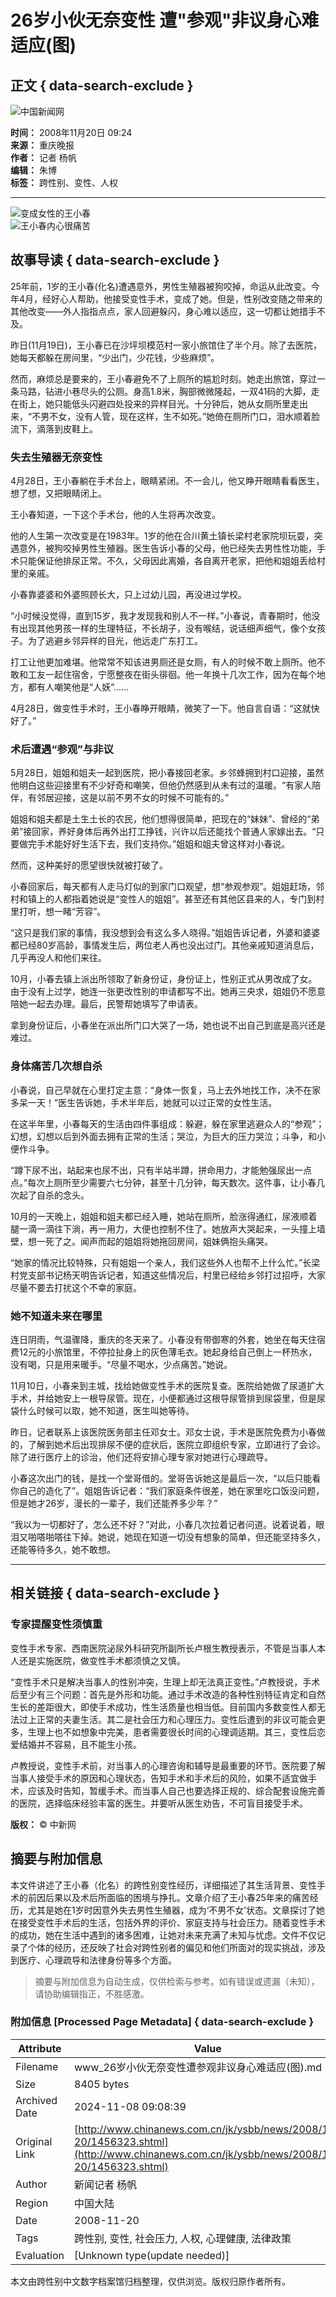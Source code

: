 # 26岁小伙无奈变性 遭"参观"非议身心难适应(图)

## 正文 { data-search-exclude }


![中国新闻网](http://i5.chinanews.com/images/images1/logo2.gif)

**时间：** 2008年11月20日 09:24  
**来源：** 重庆晚报  
**作者：** 记者 杨帆  
**编辑：** 朱博  
**标签：** 跨性别、变性、人权

---

![变成女性的王小春](U190P4T8D1456323F107DT20081120092439.jpg)  
![王小春内心很痛苦](U190P4T8D1456323F116DT20081120092439.jpg)  

## 故事导读 { data-search-exclude }

25年前，1岁的王小春(化名)遭遇意外，男性生殖器被狗咬掉，命运从此改变。今年4月，经好心人帮助，他接受变性手术，变成了她。但是，性别改变随之带来的其他改变——外人指指点点，家人回避躲闪，身心难以适应，这一切都让她措手不及。

昨日(11月19日)，王小春已在沙坪坝模范村一家小旅馆住了半个月。除了去医院，她每天都躲在房间里，“少出门，少花钱，少些麻烦”。

然而，麻烦总是要来的，王小春避免不了上厕所的尴尬时刻。她走出旅馆，穿过一条马路，钻进小巷尽头的公厕。身高1.8米，胸部微微隆起，一双41码的大脚，走在街上，她只能低头闪避四处投来的异样目光。十分钟后，她从女厕所里走出来，“不男不女，没有人管，现在这样，生不如死。”她倚在厕所门口，泪水顺着脸流下，滴落到皮鞋上。

### 失去生殖器无奈变性

4月28日，王小春躺在手术台上，眼睛紧闭。不一会儿，他又睁开眼睛看看医生，想了想，又把眼睛闭上。

王小春知道，一下这个手术台，他的人生将再次改变。

他的人生第一次改变是在1983年。1岁的他在合川黄土镇长梁村老家院坝玩耍，突遇意外，被狗咬掉男性生殖器。医生告诉小春的父母，他已经失去男性性功能，手术只能保证他排尿正常。不久，父母因此离婚，各自离开老家，把他和姐姐丢给村里的亲戚。

小春靠婆婆和外婆照顾长大，只上过幼儿园，再没进过学校。

“小时候没觉得，直到15岁，我才发现我和别人不一样。”小春说，青春期时，他没有出现其他男孩一样的生理特征，不长胡子，没有喉结，说话细声细气，像个女孩子。为了逃避乡邻异样的目光，他远走广东打工。

打工让他更加难堪。他常常不知该进男厕还是女厕，有人的时候不敢上厕所。他不敢和工友一起住宿舍，宁愿整夜在街头徘徊。他一年换十几次工作，因为在每个地方，都有人嘲笑他是“人妖”……

4月28日，做变性手术时，王小春睁开眼睛，微笑了一下。他自言自语：“这就快好了。”

### 术后遭遇“参观”与非议

5月28日，姐姐和姐夫一起到医院，把小春接回老家。乡邻蜂拥到村口迎接，虽然他明白这些迎接里有不少好奇和嘲笑，但他仍然感到从未有过的温暖。“有家人陪伴，有邻居迎接，这是以前不男不女的时候不可能有的。”

姐姐和姐夫都是土生土长的农民，他们想得很简单，把现在的“妹妹”、曾经的“弟弟”接回家，养好身体后再外出打工挣钱，兴许以后还能找个普通人家嫁出去。“只要做完手术能好好生活下去，我们支持你。”姐姐和姐夫曾这样对小春说。

然而，这种美好的愿望很快就被打破了。

小春回家后，每天都有人走马灯似的到家门口观望，想“参观参观”。姐姐赶场，邻村和镇上的人都指着她说是“变性人的姐姐”。甚至还有其他区县来的人，专门到村里打听，想一睹“芳容”。

“这只是我们家的事情，我没想到会有这么多人晓得。”姐姐告诉记者，外婆和婆婆都已经80岁高龄，事情发生后，两位老人再也没出过门。其他亲戚知道消息后，几乎再没人和他们来往。

10月，小春去镇上派出所领取了新身份证，身份证上，性别正式从男改成了女。由于没有上过学，她连一张更改性别的申请都写不出。她再三央求，姐姐仍不愿意陪她一起去办理。最后，民警帮她填写了申请表。

拿到身份证后，小春坐在派出所门口大哭了一场，她也说不出自己到底是高兴还是难过。

### 身体痛苦几次想自杀

小春说，自己早就在心里打定主意：“身体一恢复，马上去外地找工作，决不在家多呆一天！”医生告诉她，手术半年后，她就可以过正常的女性生活。

在这半年里，小春每天的生活由四件事组成：躲避，躲在家里逃避众人的“参观”；幻想，幻想以后到外面去拥有正常的生活；哭泣，为巨大的压力哭泣；斗争，和小便作斗争。

“蹲下尿不出，站起来也尿不出，只有半站半蹲，拼命用力，才能勉强尿出一点点。”每次上厕所至少需要六七分钟，甚至十几分钟，每天数次。这件事，让小春几次起了自杀的念头。

10月的一天晚上，姐姐和姐夫都已经入睡，她站在厕所，脸涨得通红，尿液顺着腿一滴一滴往下淌，再一用力，大便也控制不住了。她放声大哭起来，一头撞上墙壁，想一死了之。闻声而起的姐姐将她拖回房间，姐妹俩抱头痛哭。

“她家的情况比较特殊，只有姐姐一个亲人，我们这些外人也帮不上什么忙。”长梁村党支部书记杨天明告诉记者，知道这些情况后，村里已经给乡邻打过招呼，大家尽量不要去打扰这个不幸的家庭。

### 她不知道未来在哪里

连日阴雨，气温骤降，重庆的冬天来了。小春没有带御寒的外套，她坐在每天住宿费12元的小旅馆里，不停拉扯身上的灰色薄毛衣。她起身给自己倒上一杯热水，没有喝，只是用来暖手。“尽量不喝水，少点痛苦。”她说。

11月10日，小春来到主城，找给她做变性手术的医院复查。医院给她做了尿道扩大手术，并给她安上一根导尿管。现在，小便都通过这根导尿管排到尿袋里，但是尿袋什么时候可以取，她不知道，医生叫她等待。

昨日，记者联系上该医院医务部主任邓女士。邓女士说，手术是医院免费为小春做的，了解到她术后出现排尿不便的症状后，医院立即组织专家，立即进行了会诊。除了进行医疗上的诊治，他们还将安排心理专家对她进行心理疏导。

小春这次出门的钱，是找一个堂哥借的。堂哥告诉她这是最后一次，“以后只能看你自己的造化了”。姐姐告诉记者：“我们家庭条件很差，她在家里吃口饭没问题，但是她才26岁，漫长的一辈子，我们还能养多少年？”

“我以为一切都好了，怎么还不好？”对此，小春几次拉着记者问道。说着说着，眼泪又啪嗒啪嗒往下掉。她说，她现在知道一切没有想象的简单，但还能坚持多久，还能等待多久，她不敢想。

---

## 相关链接 { data-search-exclude }

### 专家提醒变性须慎重

变性手术专家、西南医院泌尿外科研究所副所长卢根生教授表示，不管是当事人本人还是实施医院，做变性手术都须慎之又慎。

“变性手术只是解决当事人的性别冲突，生理上却无法真正变性。”卢教授说，手术后至少有三个问题：首先是外形和功能。通过手术改造的各种性别特征肯定和自然生长的差距很大，即使手术成功，性生活质量也相当低。目前国内多数变性人都无法过上正常的夫妻生活。其二是社会压力和心理压力。变性后遭到的非议可能会更多，生理上也不如想象中完美，患者需要很长时间的心理调适期。其三，变性后恋爱结婚并不容易，且不能生小孩。

卢教授说，变性手术前，对当事人的心理咨询和辅导是最重要的环节。医院要了解当事人接受手术的原因和心理状态，告知手术和手术后的风险，如果不适宜做手术，应该及时告知，暂缓手术。而当事人自己也要选择正规的、综合配套设施完善的医院，选择临床经验丰富的医生。并要听从医生劝告，不可盲目接受手术。 

**版权：** © 中新网
<!-- tcd_original_link http://www.chinanews.com.cn/jk/ysbb/news/2008/11-20/1456323.shtml -->
## 摘要与附加信息

<!-- tcd_abstract -->
本文件讲述了王小春（化名）的跨性别变性经历，详细描述了其生活背景、变性手术的前因后果以及术后所面临的困境与挣扎。文章介绍了王小春25年来的痛苦经历，尤其是她在1岁时因意外失去男性生殖器，成为‘不男不女’状态。文章探讨了她在接受变性手术后的生活，包括外界的评价、家庭支持与社会压力。随着变性手术的成功，她在生活中遇到的诸多困难，让她对未来充满了未知与忧虑。文件不仅记录了个体的经历，还反映了社会对跨性别者的偏见和他们所面对的现实挑战，涉及到医疗、心理疏导和法律身份等多个方面。
<!-- tcd_abstract_end -->

> 摘要与附加信息为自动生成，仅供检索与参考。如有错误或遗漏（未知），请协助编辑指正，不胜感激。

### 附加信息 [Processed Page Metadata] { data-search-exclude }

| Attribute       | Value                                  |
|-----------------|----------------------------------------|
| Filename        | www_26岁小伙无奈变性遭参观非议身心难适应(图).md                             |
| Size            | 8405 bytes                           |
| Archived Date   | 2024-11-08 09:08:39                             |
| Original Link   | [http://www.chinanews.com.cn/jk/ysbb/news/2008/11-20/1456323.shtml](http://www.chinanews.com.cn/jk/ysbb/news/2008/11-20/1456323.shtml)                       |
| Author          | 新闻记者 杨帆                               |
| Region          | 中国大陆                               |
| Date            | 2008-11-20                                 |
| Tags            | 跨性别, 变性, 社会压力, 人权, 心理健康, 法律政策                                 |
| Evaluation            | [Unknown type(update needed)]                                 |
<!-- tcd_table_end -->

本文由跨性别中文数字档案馆归档整理，仅供浏览。版权归原作者所有。
